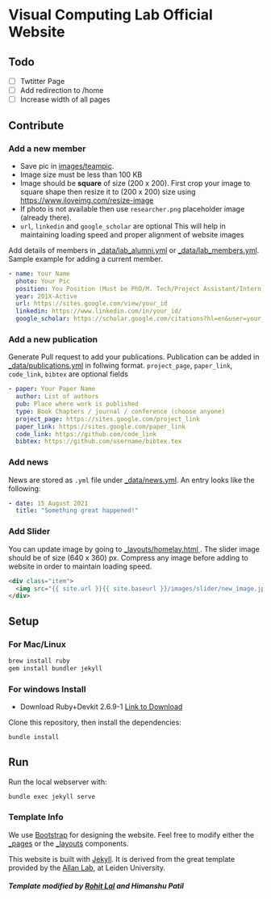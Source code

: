 # Visual Computing Lab Official Website

## Todo

- [ ] Twtitter Page
- [ ] Add redirection to /home
- [ ] Increase width of all pages

## Contribute

### Add a new member

- Save pic in [images/teampic](images/teampic). 
- Image size must be less than 100 KB
- Image should be **square** of size (200 x 200). First crop your image to square shape then resize it to (200 x 200) size using https://www.iloveimg.com/resize-image 
- If photo is not available then use `researcher.png` placeholder image (already there).
- `url`, `linkedin` and `google_scholar` are optional
This will help in maintaining loading speed and proper alignment of website images

Add details of members in [_data/lab_alumni.yml](_data/lab_alumni.yml) or [_data/lab_members.yml](_data/lab_members.yml). 
Sample example for adding a current member.
```yml
- name: Your Name
  photo: Your Pic
  position: You Position (Must be PhD/M. Tech/Project Assistant/Intern)
  year: 201X-Active
  url: https://sites.google.com/view/your_id
  linkedin: https://www.linkedin.com/in/your_id/
  google_scholar: https://scholar.google.com/citations?hl=en&user=your_id
```

### Add a new publication
Generate Pull request to add your publications.
Publication can be added in [_data/publications.yml](_data/publications.yml) in follwing format. 
`project_page`, `paper_link`, `code_link`, `bibtex` are optional fields
```yml
- paper: Your Paper Name
  author: List of authors 
  pub: Place where work is published
  type: Book Chapters / journal / conference (choose anyone)
  project_page: https://sites.google.com/project_link
  paper_link: https://sites.google.com/paper_link
  code_link: https://github.com/code_link
  bibtex: https://github.com/username/bibtex.tex

```

### Add news

News are stored as `.yml` file under [_data/news.yml](_data/news.yml).
An entry looks like the following:
```yaml
- date: 15 August 2021
  title: "Something great happened!"
```

### Add Slider

You can update image by going to [_layouts/homelay.html ](_layouts/homelay.html).
The slider image should be of size (640 x 360) px. Compress any image before adding to website in order to maintain loading speed.

```html
<div class="item">
  <img src="{{ site.url }}{{ site.baseurl }}/images/slider/new_image.jpg" alt="Slide 3" />
</div>
```

## Setup

### For Mac/Linux

``` bash
brew install ruby
gem install bundler jekyll
```

### For windows Install 
- Download Ruby+Devkit 2.6.9-1 [Link to Download](https://github.com/oneclick/rubyinstaller2/releases/download/RubyInstaller-2.6.9-1/rubyinstaller-devkit-2.6.9-1-x64.exe)
  
Clone this repository, then install the dependencies:


``` bash
bundle install
```

## Run

Run the local webserver with:

``` bash
bundle exec jekyll serve
```

### Template Info

We use [Bootstrap](https://getbootstrap.com/) for designing the website.
Feel free to modify either the [_pages](_pages/) or the
[_layouts](_layouts/) components.

This website is built with [Jekyll](https://jekyllrb.com/).
It is derived from the great template provided by the
[Allan Lab](https://www.allanlab.org/aboutwebsite.html), at Leiden University.

##### Template modified by [Rohit Lal](https://rohitlal.net) and Himanshu Patil
